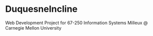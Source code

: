 # DuquesneIncline
Web Development Project for 67-250 Information Systems Milleux @ Carnegie Mellon University

